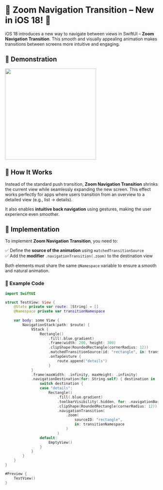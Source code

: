 # 🚀 Zoom Navigation Transition – New in iOS 18! 🎉  

iOS 18 introduces a new way to navigate between views in SwiftUI – **Zoom Navigation Transition**. This smooth and visually appealing animation makes transitions between screens more intuitive and engaging.  

## 📌 Demonstration  
<img src="https://github.com/user-attachments/assets/fc79838b-01dc-4637-9fcf-db6af37480a4" width="300">

## 🔹 How It Works  

Instead of the standard push transition, **Zoom Navigation Transition** shrinks the current view while seamlessly expanding the new screen. This effect works perfectly for apps where users transition from an overview to a detailed view (e.g., list → details).  

It also enables **intuitive back navigation** using gestures, making the user experience even smoother.  

## 🔹 Implementation  

To implement **Zoom Navigation Transition**, you need to:  

✅ Define the **source of the animation** using `matchedTransitionSource`  
✅ Add the **modifier** `.navigationTransition(.zoom)` to the destination view  

Both elements must share the same `@Namespace` variable to ensure a smooth and natural animation.  

### 📌 Example Code  

```swift
import SwiftUI

struct TestView: View {
    @State private var route: [String] = []
    @Namespace private var transitionNamespace
    
    var body: some View {
        NavigationStack(path: $route) {
            VStack {
                Rectangle()
                    .fill(.blue.gradient)
                    .frame(width: 200, height: 300)
                    .clipShape(RoundedRectangle(cornerRadius: 12))
                    .matchedTransitionSource(id: "rectangle", in: transitionNamespace)
                    .onTapGesture {
                        route.append("details")
                    }
            }
            .frame(maxWidth: .infinity, maxHeight: .infinity)
            .navigationDestination(for: String.self) { destination in
                switch destination {
                case "details":
                    Rectangle()
                        .fill(.blue.gradient)
                        .toolbarVisibility(.hidden, for: .navigationBar)
                        .clipShape(RoundedRectangle(cornerRadius: 12))
                        .navigationTransition(
                            .zoom(
                                sourceID: "rectangle",
                                in: transitionNamespace
                            )
                        )
                default:
                    EmptyView()
                }
            }
        }
    }
}

#Preview {
    TestView()
}
